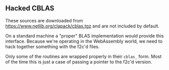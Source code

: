 ## Hacked CBLAS

These sources are downloaded from https://www.netlib.org/clapack/cblas.tgz and
are not included by default.

On a standard machine a "proper" BLAS implementation would provide this
interface. Because we're operating in the WebAssembly world, we need to hack
together something with the f2c'd files. 

Only some of the routines are wrapped properly in their `cblas_` form. Most of
the time this is just a case of passing a pointer to the f2c'd version.


